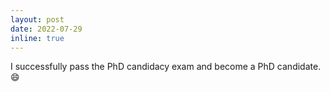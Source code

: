 ```yaml
---
layout: post
date: 2022-07-29
inline: true
---
```


I successfully pass the PhD candidacy exam and become a PhD candidate. :smile:
